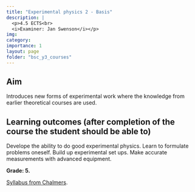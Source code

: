 ```yaml
---
title: "Experimental physics 2 - Basis"
description: |
  <p>4.5 ECTS<br>
  <i>Examiner: Jan Swenson</i></p>
img:
category:
importance: 1
layout: page
folder: "bsc_y3_courses"
---
```


## Aim

Introduces new forms of experimental work where the knowledge from earlier theoretical courses are used.

## Learning outcomes (after completion of the course the student should be able to)

Develope the ability to do good experimental physics. Learn to formulate problems oneself. Build up experimental set ups. Make accurate measurements with advanced equipment.

**Grade: 5.**

[Syllabus from Chalmers](https://www.chalmers.se/en/education/your-studies/find-course-and-programme-syllabi/course-syllabus/TIF091/?acYear=2022%2F2023).
